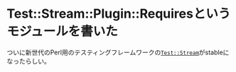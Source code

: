 # Test::Stream::Plugin::Requiresというモジュールを書いた

ついに新世代のPerl用のテスティングフレームワークの[`Test::Stream`](https://metacpan.org/pod/Test::Stream)がstableになったらしい。


